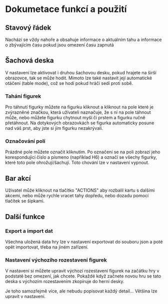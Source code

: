 # Dokumetace funkcí a použití

## Stavový řádek

Nachází se vždy nahoře a obsahuje informace o aktuálním tahu a informace o zbývajícím času pokud jsou omezení času zapnutá

## Šachová deska

V nastavení lze aktivovat i druhou šachovou desku, pokud hrajete na širší obrazovce, tak se může hodit. Mimoto lze také nastavit její automatické otáčení (table mode), což se hodí pokud hráči sedí proti sobě.

### Tahání figurek

Pro táhnutí figurky můžete na figurku kliknout a kliknout na pole které je zvýrazněné značkou, která uživateli naznačuje, že s ní na pole táhnout může, nebo můžete figurku chytnout myší či prstem a figurku ručně přetáhnout. Na dotykových obrazovkách se figurka automaticky posune nad váš prst, aby jste si jím figurku nezakrývali.

### Označování polí

Prázdné pole můžete označit kliknutím. Po označení se na poli zobrazí jeho korespondující číslo a písmeno (například H6) a označí se všechy figurky, které toto pole ohrožují/šachují. Toto chování lze v nastavení vypnout.

## Bar akcí

Uživatel může kliknout na tlačítko "ACTIONS" aby rozbalil kartu s dalšími akcemi, nebo může rychle vracet tahy dopředu, nebo dozadu pomocí tlačítek se šipkami.

## Další funkce

### Export a import dat

Všechna uložená data hry lze v nastavení exportovat do souboru json a poté opět importovat, třeba na jiném zařízení.

### Nastavení výchozího rozestavení figurek

V nastavení si můžete upravit výchozí rozestavení figurek na začátku hry v podstatě bez omezení, jak chcete. Pokaždé když začnete novou hru se tato deska s výchozím rozestavením zkopíruje do herní desky.

Je toho samozřejmě více, ale nebudu popisovat každý detail... Většina lze upravit v nastavení.
